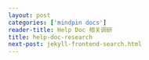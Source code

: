 ```yaml
---
layout: post
categories: ['mindpin docs']
reader-title: Help Doc 相关调研
title: help-doc-research
next-post: jekyll-frontend-search.html
---
```



